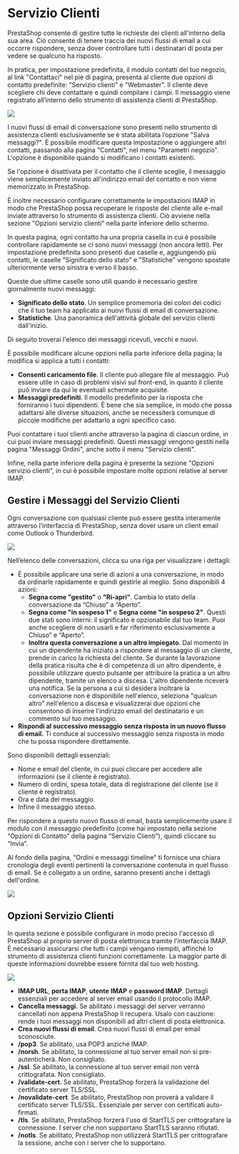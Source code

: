 # Servizio Clienti

PrestaShop consente di gestire tutte le richieste dei clienti all'interno della sua area. Ciò consente di tenere traccia dei nuovi flussi di email a cui occorre rispondere, senza dover controllare tutti i destinatari di posta per vedere se qualcuno ha risposto.

In pratica, per impostazione predefinita, il modulo contatti del tuo negozio, al link "Contattaci" nel piè di pagina, presenta al cliente due opzioni di contatto predefinite: "Servizio clienti" e "Webmaster". Il cliente deve scegliere chi deve contattare e quindi compilare i campi. Il messaggio viene registrato all’interno dello strumento di assistenza clienti di PrestaShop.

![](../../../.gitbook/assets/54266905.jpg)

I nuovi flussi di email di conversazione sono presenti nello strumento di assistenza clienti esclusivamente se è stata abilitata l’opzione "Salva messaggi?". È possibile modificare questa impostazione o aggiungere altri contatti, passando alla pagina "Contatti", nel menu "Parametri negozio". L'opzione è disponibile quando si modificano i contatti esistenti.

Se l'opzione è disattivata per il contatto che il cliente sceglie, il messaggio viene semplicemente inviato all'indirizzo email del contatto e non viene memorizzato in PrestaShop.

È inoltre necessario configurare correttamente le impostazioni IMAP in modo che PrestaShop possa recuperare le risposte del cliente alle e-mail inviate attraverso lo strumento di assistenza clienti. Ciò avviene nella sezione "Opzioni servizio clienti" nella parte inferiore dello schermo.

In questa pagina, ogni contatto ha una propria casella in cui è possibile controllare rapidamente se ci sono nuovi messaggi \(non ancora letti\). Per impostazione predefinita sono presenti due caselle e, aggiungendo più contatti, le caselle “Significato dello stato" e "Statistiche" vengono spostate ulteriormente verso sinistra e verso il basso.

Queste due ultime caselle sono utili quando è necessario gestire giornalmente nuovi messaggi:

* **Significato dello stato**. Un semplice promemoria dei colori dei codici che il tuo team ha applicato ai nuovi flussi di email di conversazione.
* **Statistiche**. Una panoramica dell'attività globale del servizio clienti dall'inizio.

Di seguito troverai l'elenco dei messaggi ricevuti, vecchi e nuovi.

È possibile modificare alcune opzioni nella parte inferiore della pagina; la modifica si applica a tutti i contatti:

* **Consenti caricamento file**. Il cliente può allegare file al messaggio. Può essere utile in caso di problemi visivi sul front-end, in quanto il cliente può inviare da qui le eventuali schermate acquisite.
* **Messaggi predefiniti**. Il modello predefinito per la risposta che forniranno i tuoi dipendenti. È bene che sia semplice, in modo che possa adattarsi alle diverse situazioni, anche se necessiterà comunque di piccole modifiche per adattarlo a ogni specifico caso.

Puoi contattare i tuoi clienti anche attraverso la pagina di ciascun ordine, in cui puoi inviare messaggi predefiniti. Questi messaggi vengono gestiti nella pagina "Messaggi Ordini", anche sotto il menu "Servizio clienti".

Infine, nella parte inferiore della pagina è presente la sezione "Opzioni servizio clienti", in cui è possibile impostare molte opzioni relative al server IMAP.

## Gestire i Messaggi del Servizio Clienti <a id="ServizioClienti-GestireiMessaggidelServizioClienti"></a>

Ogni conversazione con qualsiasi cliente può essere gestita interamente attraverso l’interfaccia di PrestaShop, senza dover usare un client email come Outlook o Thunderbird.

![](../../../.gitbook/assets/54266906.jpg)

Nell’elenco delle conversazioni, clicca su una riga per visualizzare i dettagli:

* È possibile applicare una serie di azioni a una conversazione, in modo da ordinarle rapidamente e quindi gestirle al meglio. Sono disponibili 4 azioni:
  * **Segna come "gestito"** o **"Ri-apri"**. Cambia lo stato della conversazione da “Chiuso” a “Aperto”.
  * **Segna come "in sospeso 1"** e **Segna come "in sospeso 2"**. Questi due stati sono interni: il significato è opzionabile dal tuo team. Puoi anche scegliere di non usarli e far riferimento esclusivamente a Chiuso” e “Aperto”.
  * **Inoltra questa conversazione a un altro impiegato**. Dal momento in cui un dipendente ha iniziato a rispondere al messaggio di un cliente, prende in carico la richiesta del cliente. Se durante la lavorazione della pratica risulta che è di competenza di un altro dipendente, è possibile utilizzare questo pulsante per attribuire la pratica a un altro dipendente, tramite un elenco a discesa. L'altro dipendente riceverà una notifica. Se la persona a cui si desidera inoltrare la conversazione non è disponibile nell'elenco, seleziona "qualcun altro" nell'elenco a discesa e visualizzerai due opzioni che consentono di inserire l'indirizzo email del destinatario e un commento sul tuo messaggio.
* **Rispondi al successivo messaggio senza risposta in un nuovo flusso di email.** Ti conduce al successivo messaggio senza risposta in modo che tu possa rispondere direttamente. 

Sono disponibili dettagli essenziali: 

* Nome e email del cliente, in cui puoi cliccare per accedere alle informazioni \(se il cliente è registrato\).
* Numero di ordini, spesa totale, data di registrazione del cliente \(se il cliente è registrato\).
* Ora e data del messaggio.
* Infine il messaggio stesso.

Per rispondere a questo nuovo flusso di email, basta semplicemente usare il modulo con il messaggio predefinito \(come hai impostato nella sezione “Opzioni di Contatto” della pagina “Servizio Clienti”\), quindi cliccare su “Invia”.

Al fondo della pagina, “Ordini e messaggi timeline" ti fornisce una chiara cronologia degli eventi pertinenti la conversazione contenuta in quel flusso di email. Se è collegato a un ordine, saranno presenti anche i dettagli dell'ordine.

![](../../../.gitbook/assets/54266907.jpg)

## Opzioni Servizio Clienti <a id="ServizioClienti-OpzioniServizioClienti"></a>

In questa sezione è possibile configurare in modo preciso l'accesso di PrestaShop al proprio server di posta elettronica tramite l'interfaccia IMAP. È necessario assicurarsi che tutti i campi vengano riempiti, affinché lo strumento di assistenza clienti funzioni correttamente. La maggior parte di queste informazioni dovrebbe essere fornita dal tuo web hosting.

![](../../../.gitbook/assets/54266908.jpg)

* **IMAP URL**, **porta IMAP**, **utente** **IMAP** e **password IMAP**. Dettagli essenziali per accedere al server email usando il protocollo IMAP.
* **Cancella messaggi.** Se abilitato i messaggi del server verranno cancellati non appena PrestaShop li recupera. Usalo con cauzione: rende i tuoi messaggi non disponibili ad altri client di posta elettronica.
* **Crea nuovi flussi di email**. Crea nuovi flussi di email per email sconosciute.
* **/pop3**. Se abilitato, usa POP3 anziché IMAP.
* **/norsh**. Se abilitato, la connessione al tuo server email non si pre-autenticherà. Non consigliato.
* **/ssl**. Se abilitato, la connessione al tuo server email non verrà crittografata. Non consigliato.
* **/validate-cert**. Se abilitato, PrestaShop forzerà la validazione del certificato server TLS/SSL.
* **/novalidate-cert**. Se abilitato, PrestaShop non proverà a validare il certificato server TLS/SSL. Essenziale per server con certificati auto-firmati.
* **/tls**. Se abilitato, PrestaShop forzerà l'uso di StartTLS per crittografare la connessione. I server che non supportano StartTLS saranno rifiutati.
* **/notls**. Se abilitato, PrestaShop non utilizzerà StartTLS per crittografare la sessione, anche con i server che lo supportano.

